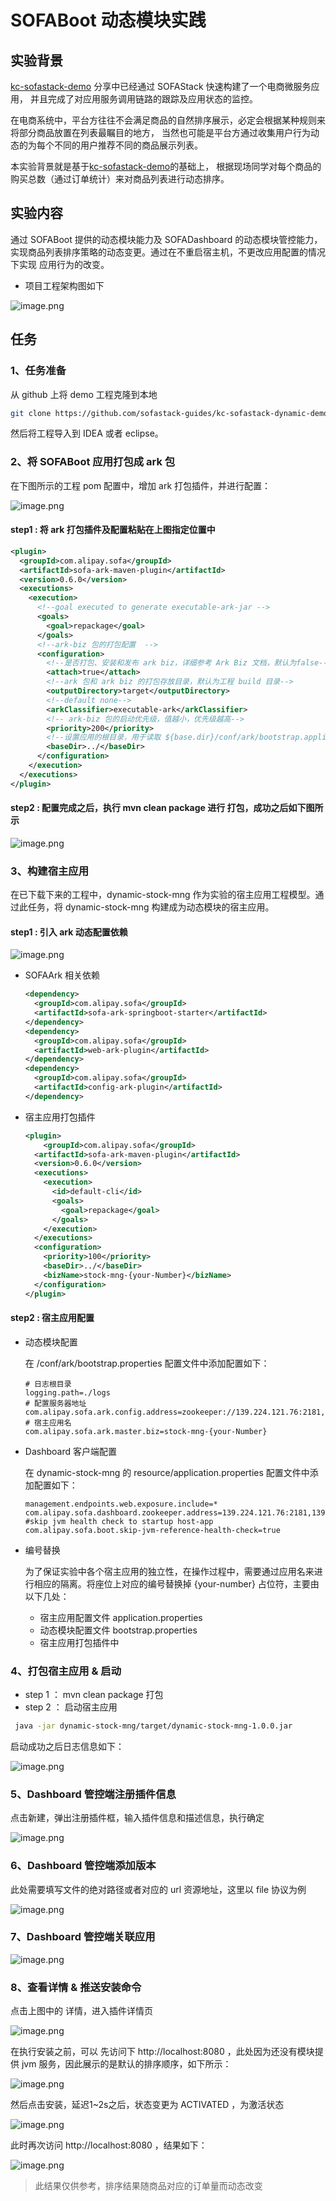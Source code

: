 # SOFABoot 动态模块实践

## 实验背景

[kc-sofastack-demo](https://github.com/sofastack-guides/kc-sofastack-demo) 分享中已经通过 SOFAStack 快速构建了一个电商微服务应用，
并且完成了对应用服务调用链路的跟踪及应用状态的监控。

在电商系统中，平台方往往不会满足商品的自然排序展示，必定会根据某种规则来将部分商品放置在列表最瞩目的地方，
当然也可能是平台方通过收集用户行为动态的为每个不同的用户推荐不同的商品展示列表。

本实验背景就是基于[kc-sofastack-demo](https://github.com/sofastack-guides/kc-sofastack-demo)的基础上，
根据现场同学对每个商品的购买总数（通过订单统计）来对商品列表进行动态排序。

## 实验内容

通过 SOFABoot 提供的动态模块能力及 SOFADashboard 的动态模块管控能力，实现商品列表排序策略的动态变更。通过在不重启宿主机，不更改应用配置的情况下实现
应用行为的改变。

* 项目工程架构图如下

![image.png](https://gw.alipayobjects.com/mdn/rms_565baf/afts/img/A*ECEjR5hY0h0AAAAAAAAAAABkARQnAQ)

## 任务

### 1、任务准备

从 github 上将 demo 工程克隆到本地

```bash
git clone https://github.com/sofastack-guides/kc-sofastack-dynamic-demo.git
```

然后将工程导入到 IDEA 或者 eclipse。

### 2、将 SOFABoot 应用打包成 ark 包

在下图所示的工程 pom 配置中，增加 ark 打包插件，并进行配置：

![image.png](https://gw.alipayobjects.com/mdn/rms_565baf/afts/img/A*2cpXQJMZ8X8AAAAAAAAAAABkARQnAQ)

#### step1 : 将 ark 打包插件及配置粘贴在上图指定位置中

```xml
<plugin>
  <groupId>com.alipay.sofa</groupId>
  <artifactId>sofa-ark-maven-plugin</artifactId>
  <version>0.6.0</version>
  <executions>
    <execution>
      <!--goal executed to generate executable-ark-jar -->
      <goals>
        <goal>repackage</goal>
      </goals>
      <!--ark-biz 包的打包配置  -->
      <configuration>
        <!--是否打包、安装和发布 ark biz，详细参考 Ark Biz 文档，默认为false-->
        <attach>true</attach>
        <!--ark 包和 ark biz 的打包存放目录，默认为工程 build 目录-->
        <outputDirectory>target</outputDirectory>
        <!--default none-->
        <arkClassifier>executable-ark</arkClassifier>
        <!-- ark-biz 包的启动优先级，值越小，优先级越高-->
        <priority>200</priority>
        <!--设置应用的根目录，用于读取 ${base.dir}/conf/ark/bootstrap.application 配置文件，默认为 ${project.basedir}-->
        <baseDir>../</baseDir>
      </configuration>
    </execution>
  </executions>
</plugin>
```

#### step2 : 配置完成之后，执行 mvn clean package 进行 打包，成功之后如下图所示

![image.png](https://gw.alipayobjects.com/mdn/rms_565baf/afts/img/A*X1exTbM3r3cAAAAAAAAAAABkARQnAQ)

### 3、构建宿主应用

在已下载下来的工程中，dynamic-stock-mng 作为实验的宿主应用工程模型。通过此任务，将 dynamic-stock-mng  构建成为动态模块的宿主应用。

#### step1 : 引入 ark 动态配置依赖

![image.png](https://gw.alipayobjects.com/mdn/rms_565baf/afts/img/A*lM_1SoNIXIYAAAAAAAAAAABkARQnAQ)

* SOFAArk 相关依赖

    ```xml
    <dependency>
      <groupId>com.alipay.sofa</groupId>
      <artifactId>sofa-ark-springboot-starter</artifactId>
    </dependency>
    <dependency>
      <groupId>com.alipay.sofa</groupId>
      <artifactId>web-ark-plugin</artifactId>
    </dependency>
    <dependency>
      <groupId>com.alipay.sofa</groupId>
      <artifactId>config-ark-plugin</artifactId>
    </dependency>
    ```
* 宿主应用打包插件

    ```xml
    <plugin>
        <groupId>com.alipay.sofa</groupId>
      <artifactId>sofa-ark-maven-plugin</artifactId>
      <version>0.6.0</version>
      <executions>
        <execution>
          <id>default-cli</id>
          <goals>
            <goal>repackage</goal>
          </goals>
        </execution>
      </executions>
      <configuration>
        <priority>100</priority>
        <baseDir>../</baseDir>
        <bizName>stock-mng-{your-Number}</bizName>
      </configuration>
    </plugin>
    ```

#### step2 : 宿主应用配置

* 动态模块配置
 
    在 /conf/ark/bootstrap.properties 配置文件中添加配置如下：
    
    ```properties
    # 日志根目录
    logging.path=./logs
    # 配置服务器地址
    com.alipay.sofa.ark.config.address=zookeeper://139.224.121.76:2181,139.224.123.112:2181,139.224.124.17:2181
    # 宿主应用名
    com.alipay.sofa.ark.master.biz=stock-mng-{your-Number}
    ```

* Dashboard 客户端配置
 
    在 dynamic-stock-mng 的 resource/application.properties 配置文件中添加配置如下：
    
    ```properties
    management.endpoints.web.exposure.include=*
    com.alipay.sofa.dashboard.zookeeper.address=139.224.121.76:2181,139.224.123.112:2181,139.224.124.17:2181
    #skip jvm health check to startup host-app
    com.alipay.sofa.boot.skip-jvm-reference-health-check=true
    ```
    
* 编号替换
    
    为了保证实验中各个宿主应用的独立性，在操作过程中，需要通过应用名来进行相应的隔离。将座位上对应的编号替换掉 {your-number} 占位符，主要由以下几处：
    
    - 宿主应用配置文件 application.properties
    - 动态模块配置文件 bootstrap.properties 
    - 宿主应用打包插件中

### 4、打包宿主应用 & 启动

- step 1 ： mvn clean package 打包
- step 2 ： 启动宿主应用 

```bash
 java -jar dynamic-stock-mng/target/dynamic-stock-mng-1.0.0.jar
```

启动成功之后日志信息如下：

![image.png](https://gw.alipayobjects.com/mdn/rms_565baf/afts/img/A*3N_nS6P223IAAAAAAAAAAABkARQnAQ)

### 5、Dashboard 管控端注册插件信息

点击新建，弹出注册插件框，输入插件信息和描述信息，执行确定


![image.png](https://gw.alipayobjects.com/mdn/rms_565baf/afts/img/A*XIdOSrcQwF8AAAAAAAAAAABkARQnAQ)

### 6、Dashboard 管控端添加版本

此处需要填写文件的绝对路径或者对应的 url 资源地址，这里以 file 协议为例

![image.png](https://gw.alipayobjects.com/mdn/rms_565baf/afts/img/A*Mc6ITLOET4MAAAAAAAAAAABkARQnAQ)

### 7、Dashboard 管控端关联应用

![image.png](https://gw.alipayobjects.com/mdn/rms_565baf/afts/img/A*PvnQR700gQ8AAAAAAAAAAABkARQnAQ)

### 8、查看详情 & 推送安装命令

点击上图中的 详情，进入插件详情页

![image.png](https://gw.alipayobjects.com/mdn/rms_565baf/afts/img/A*9gkxSoxPnqUAAAAAAAAAAABkARQnAQ)

在执行安装之前，可以 先访问下 http://localhost:8080 ，此处因为还没有模块提供 jvm 服务，因此展示的是默认的排序顺序，如下所示：

![image.png](https://gw.alipayobjects.com/mdn/rms_565baf/afts/img/A*cKbZQIpM7GkAAAAAAAAAAABkARQnAQ)

然后点击安装，延迟1~2s之后，状态变更为 ACTIVATED ，为激活状态

![image.png](https://gw.alipayobjects.com/mdn/rms_565baf/afts/img/A*Eft7SbV1xFEAAAAAAAAAAABkARQnAQ)

此时再次访问 http://localhost:8080 ，结果如下：

![image.png](https://gw.alipayobjects.com/mdn/rms_565baf/afts/img/A*rG8aTKl7g6MAAAAAAAAAAABkARQnAQ)


> 此结果仅供参考，排序结果随商品对应的订单量而动态改变

